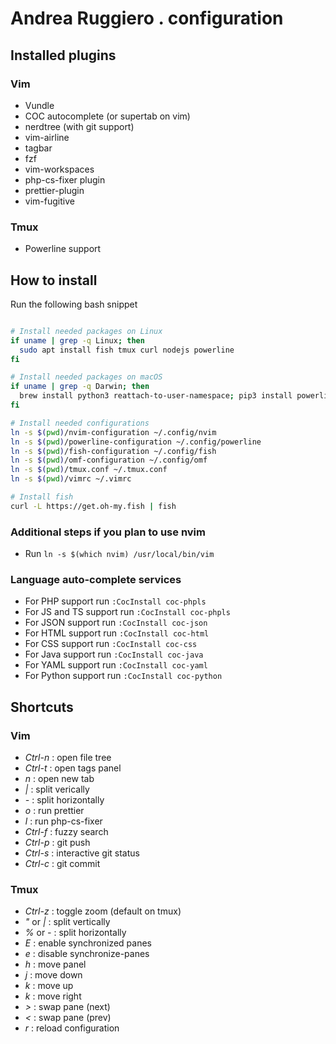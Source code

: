 # Andrea Ruggiero . configuration

## Installed plugins

### Vim
* Vundle 
* COC autocomplete (or supertab on vim)
* nerdtree (with git support)
* vim-airline 
* tagbar
* fzf
* vim-workspaces
* php-cs-fixer plugin
* prettier-plugin
* vim-fugitive

### Tmux
* Powerline support

## How to install

Run the following bash snippet

```bash

# Install needed packages on Linux
if uname | grep -q Linux; then
  sudo apt install fish tmux curl nodejs powerline
fi

# Install needed packages on macOS
if uname | grep -q Darwin; then
  brew install python3 reattach-to-user-namespace; pip3 install powerline-status powerline-mem-segment
fi

# Install needed configurations
ln -s $(pwd)/nvim-configuration ~/.config/nvim
ln -s $(pwd)/powerline-configuration ~/.config/powerline
ln -s $(pwd)/fish-configuration ~/.config/fish
ln -s $(pwd)/omf-configuration ~/.config/omf
ln -s $(pwd)/tmux.conf ~/.tmux.conf
ln -s $(pwd)/vimrc ~/.vimrc

# Install fish
curl -L https://get.oh-my.fish | fish

```

### Additional steps if you plan to use nvim

* Run `ln -s $(which nvim) /usr/local/bin/vim`

### Language auto-complete services

* For PHP support run `:CocInstall coc-phpls`
* For JS and TS support run `:CocInstall coc-phpls`
* For JSON support run `:CocInstall coc-json`
* For HTML support run `:CocInstall coc-html`
* For CSS support run `:CocInstall coc-css`
* For Java support run `:CocInstall coc-java`
* For YAML support run `:CocInstall coc-yaml`
* For Python support run `:CocInstall coc-python`

## Shortcuts

### Vim
* *Ctrl-n* : open file tree
* *Ctrl-t* : open tags panel
* *n* : open new tab
* *|* : split verically
* *-* : split horizontally
* *o* : run prettier
* *l* : run php-cs-fixer
* *Ctrl-f* : fuzzy search
* *Ctrl-p* : git push
* *Ctrl-s* : interactive git status
* *Ctrl-c* : git commit

### Tmux
* *Ctrl-z* : toggle zoom (default on tmux)
* *"* or *|* : split vertically
* *%* or *-* : split horizontally
* *E* : enable synchronized panes
* *e* : disable synchronize-panes
* *h* : move panel
* *j* : move down
* *k* : move up
* *k* : move right
* *>* : swap pane (next)
* *<* : swap pane (prev)
* *r* : reload configuration

